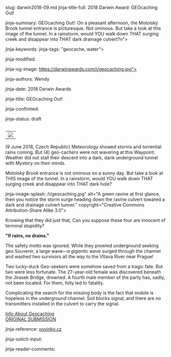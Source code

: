 slug: darwin2018-09.md
jinja-title-full: 2018 Darwin Award: GEOcaching Out!

jinja-summary: GEOcaching Out!: On a pleasant afternoon, the Motolsk&yacute; Brook tunnel entrance is picturesque. Not ominous. But take a look at this image of the tunnel. In a rainstorm, would YOU walk down THAT surging creek and disappear into THAT dark drainage culvert?n">

jinja-keywords:
jinja-tags: "geocache, water">

jinja-modified:

jinja-og-image: https://darwinawards.com/i/geocaching.jpg">

jinja-authors: Wendy

jinja-date: 2018 Darwin Awards


jinja-title: GEOcaching Out!


jinja-confirmed:

jinja-status: draft

<TABLE border=0 align=right><TR><TD align=center>
<A href="http://cgi.darwinawards.com/cgi/search.pl?keywords=category%3Dgeocache&swishindex=stories.data&show_description=yes&maxdisplay=10&maxresults=50"><IMG src="/i/icon/geocache.jpg" border=0></A>
</TD></TR></TABLE>

(9 June 2018, Czech Republic) Meteorology showed storms and torrential
rains coming. But (4) geo-cachers were not wavering at this
Waypoint. Weather did not stall their descent into a dark, dank underground
tunnel with Mystery on their minds.

Motolsk&yacute; Brook entrance is not ominous on a sunny day. But take a look at THIS image
of the tunnel. In a rainstorm, would YOU walk down THAT surging creek and
disappear into THAT dark hole?

jinja-image-splash: /i/geocaching.jpg" alt="A green ravine at
first glance, then you notice the storm surge heading down the ravine
culvert towared a dark and drainage culvert tunnel." copyright="Creative Commons Attribution-Share Alike 3.0">

Knowing that they did just that, Can you suppose these four are innocent of
terminal stupidity?

<B>"If rains, no drains."</B>

The safety motto was ignored. While they prowled underground seeking
geo Souvenir, a large wave&mdash;<em>a gigantic wave</em> surged through the
channel and washed two survivors all the way to the Vltava River near
Prague!

Two lucky-duck Geo-seekers were somehow saved from a tragic fate. But two
were less fortunate. The 27-year-old female was discovered beneath the
Jirasek Bridge, drowned. A fourth male member of the party has, sadly,
not been located. For them, folly led to fatality.

Complicating the search for the missing body is the fact that mobile is
hopeless in the underground channel. Soil blocks signal, and there are no
transmitters installed in the culvert to carry the signal.

<A href="https://www.geocaching.com/blog/2017/03/8-useful-geocaching-app-features-you-may-not-even-know-you-have/">Info About Geocaching</A><br>
<A href="http://darwinawards.com/slush/new/pending20180610-105053.html">ORIGINAL SUBMISSION</A>

jinja-reference: <A href="https://m.novinky.cz/articleDetails?sznu=D6tyNtqZSPPWxiDh&sId=1&aId=474562">novinky.cz</A>

jinja-solicit-input:

jinja-reader-comments:



<!--#include file=nav_2018.html -->


